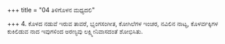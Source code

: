 +++
title = "04 ತಿಳಿಗೊಳನ ಮಧ್ಯದಲಿ"

+++
4. ಕೊಳದ ನಡುವೆ ಇರುವ ತಾವರೆ, ಭೃಂಗಸಂಗೀತ, ಕೋಗಿಲೆಗಳ ಇಂಚರ, ನವಿಲಿನ ನಾಟ್ಯ, ಕೊಳರ್ವಕ್ಕಿಗಳ ಕುಕಿಲಿಡುವ ನಾದ ಇವುಗಳಿಂದ ಅರಣ್ಯವು ಲಕ್ಷ್ಮೀನಿವಾಸದಂತೆ ಶೋಭಿಸಿತು.